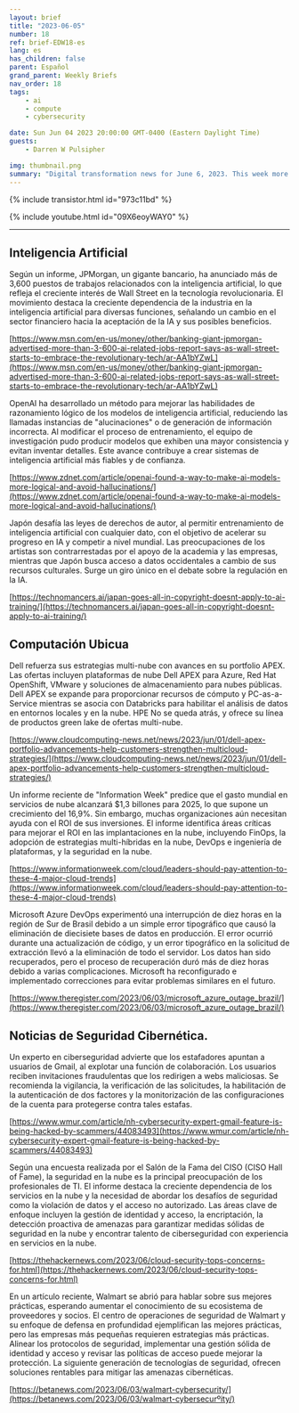 ```yaml
---
layout: brief
title: "2023-06-05"
number: 18
ref: brief-EDW18-es
lang: es
has_children: false
parent: Español
grand_parent: Weekly Briefs
nav_order: 18
tags:
    - ai
    - compute
    - cybersecurity

date: Sun Jun 04 2023 20:00:00 GMT-0400 (Eastern Daylight Time)
guests:
    - Darren W Pulsipher

img: thumbnail.png
summary: "Digital transformation news for June 6, 2023. This week more jobs in AI, major cyber security breaches, and cloud technology best practices."
---
```


{% include transistor.html id="973c11bd" %}



{% include youtube.html id="09X6eoyWAY0" %}

---

## Inteligencia Artificial

Según un informe, JPMorgan, un gigante bancario, ha anunciado más de 3,600 puestos de trabajos relacionados con la inteligencia artificial, lo que refleja el creciente interés de Wall Street en la tecnología revolucionaria. El movimiento destaca la creciente dependencia de la industria en la inteligencia artificial para diversas funciones, señalando un cambio en el sector financiero hacia la aceptación de la IA y sus posibles beneficios.

[https://www.msn.com/en-us/money/other/banking-giant-jpmorgan-advertised-more-than-3-600-ai-related-jobs-report-says-as-wall-street-starts-to-embrace-the-revolutionary-tech/ar-AA1bYZwL](https://www.msn.com/en-us/money/other/banking-giant-jpmorgan-advertised-more-than-3-600-ai-related-jobs-report-says-as-wall-street-starts-to-embrace-the-revolutionary-tech/ar-AA1bYZwL)

OpenAI ha desarrollado un método para mejorar las habilidades de razonamiento lógico de los modelos de inteligencia artificial, reduciendo las llamadas instancias de "alucinaciones" o de generación de información incorrecta. Al modificar el proceso de entrenamiento, el equipo de investigación pudo producir modelos que exhiben una mayor consistencia y evitan inventar detalles. Este avance contribuye a crear sistemas de inteligencia artificial más fiables y de confianza.

[https://www.zdnet.com/article/openai-found-a-way-to-make-ai-models-more-logical-and-avoid-hallucinations/](https://www.zdnet.com/article/openai-found-a-way-to-make-ai-models-more-logical-and-avoid-hallucinations/)

Japón desafía las leyes de derechos de autor, al permitir entrenamiento de inteligencia artificial con cualquier dato, con el objetivo de acelerar su progreso en IA y competir a nivel mundial. Las preocupaciones de los artistas son contrarrestadas por el apoyo de la academia y las empresas, mientras que Japón busca acceso a datos occidentales a cambio de sus recursos culturales. Surge un giro único en el debate sobre la regulación en la IA.

[https://technomancers.ai/japan-goes-all-in-copyright-doesnt-apply-to-ai-training/](https://technomancers.ai/japan-goes-all-in-copyright-doesnt-apply-to-ai-training/)

## Computación Ubicua

Dell refuerza sus estrategias multi-nube con avances en su portfolio APEX. Las ofertas incluyen plataformas de nube Dell APEX para Azure, Red Hat OpenShift, VMware y soluciones de almacenamiento para nubes públicas. Dell APEX se expande para proporcionar recursos de cómputo y PC-as-a-Service mientras se asocia con Databricks para habilitar el análisis de datos en entornos locales y en la nube. HPE No se queda atrás, y ofrece su línea de productos green lake de ofertas multi-nube.

[https://www.cloudcomputing-news.net/news/2023/jun/01/dell-apex-portfolio-advancements-help-customers-strengthen-multicloud-strategies/](https://www.cloudcomputing-news.net/news/2023/jun/01/dell-apex-portfolio-advancements-help-customers-strengthen-multicloud-strategies/)

Un informe reciente de "Information Week" predice que el gasto mundial en servicios de nube alcanzará $1,3 billones para 2025, lo que supone un crecimiento del 16,9%. Sin embargo, muchas organizaciones aún necesitan ayuda con el ROI de sus inversiones. El informe identifica áreas críticas para mejorar el ROI en las implantaciones en la nube, incluyendo FinOps, la adopción de estrategias multi-híbridas en la nube, DevOps e ingeniería de plataformas, y la seguridad en la nube.

[https://www.informationweek.com/cloud/leaders-should-pay-attention-to-these-4-major-cloud-trends](https://www.informationweek.com/cloud/leaders-should-pay-attention-to-these-4-major-cloud-trends)

Microsoft Azure DevOps experimentó una interrupción de diez horas en la región de Sur de Brasil debido a un simple error tipográfico que causó la eliminación de diecisiete bases de datos en producción. El error ocurrió durante una actualización de código, y un error tipográfico en la solicitud de extracción llevó a la eliminación de todo el servidor. Los datos han sido recuperados, pero el proceso de recuperación duró más de diez horas debido a varias complicaciones. Microsoft ha reconfigurado e implementado correcciones para evitar problemas similares en el futuro.

[https://www.theregister.com/2023/06/03/microsoft_azure_outage_brazil/](https://www.theregister.com/2023/06/03/microsoft_azure_outage_brazil/)

## Noticias de Seguridad Cibernética.

Un experto en ciberseguridad advierte que los estafadores apuntan a usuarios de Gmail, al explotar una función de colaboración. Los usuarios reciben invitaciones fraudulentas que los redirigen a webs maliciosas. Se recomienda la vigilancia, la verificación de las solicitudes, la habilitación de la autenticación de dos factores y la monitorización de las configuraciones de la cuenta para protegerse contra tales estafas.

[https://www.wmur.com/article/nh-cybersecurity-expert-gmail-feature-is-being-hacked-by-scammers/44083493](https://www.wmur.com/article/nh-cybersecurity-expert-gmail-feature-is-being-hacked-by-scammers/44083493)

Según una encuesta realizada por el Salón de la Fama del CISO (CISO Hall of Fame), la seguridad en la nube es la principal preocupación de los profesionales de TI. El informe destaca la creciente dependencia de los servicios en la nube y la necesidad de abordar los desafíos de seguridad como la violación de datos y el acceso no autorizado. Las áreas clave de enfoque incluyen la gestión de identidad y acceso, la encriptación, la detección proactiva de amenazas para garantizar medidas sólidas de seguridad en la nube y encontrar talento de ciberseguridad con experiencia en servicios en la nube.

[https://thehackernews.com/2023/06/cloud-security-tops-concerns-for.html](https://thehackernews.com/2023/06/cloud-security-tops-concerns-for.html)

En un artículo reciente, Walmart se abrió para hablar sobre sus mejores prácticas, esperando aumentar el conocimiento de su ecosistema de proveedores y socios. El centro de operaciones de seguridad de Walmart y su enfoque de defensa en profundidad ejemplifican las mejores prácticas, pero las empresas más pequeñas requieren estrategias más prácticas. Alinear los protocolos de seguridad, implementar una gestión sólida de identidad y acceso y revisar las políticas de acceso puede mejorar la protección. La siguiente generación de tecnologías de seguridad, ofrecen soluciones rentables para mitigar las amenazas cibernéticas.

[https://betanews.com/2023/06/03/walmart-cybersecurity/](https://betanews.com/2023/06/03/walmart-cybersecurºity/)


